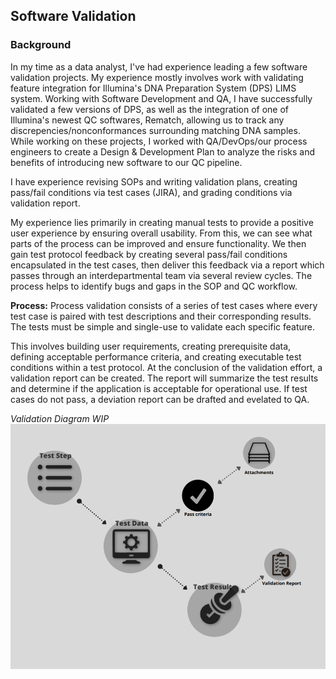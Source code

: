 ## Software Validation

### Background

In my time as a data analyst, I've had experience leading a few software validation projects. My experience mostly involves work with validating feature integration for Illumina's DNA Preparation System (DPS) LIMS system. Working with Software Development and QA, I have successfully validated a few versions of DPS, as well as the integration of one of Illumina's newest QC softwares, Rematch, allowing us to track any discrepencies/nonconformances surrounding matching DNA samples. While working on these projects, I worked with QA/DevOps/our process engineers to create a Design & Development Plan to analyze the risks and benefits of introducing new software to our QC pipeline. 

I have experience revising SOPs and writing validation plans, creating pass/fail conditions via test cases (JIRA), and grading conditions via validation report. 

My experience lies primarily in creating manual tests to provide a positive user experience by ensuring overall usability. From this, we can see what parts of the process can be improved and ensure functionality. We then gain test protocol feedback by creating several pass/fail conditions encapsulated in the test cases, then deliver this feedback via a report which passes through an interdepartmental team via several review cycles. The process helps to identify bugs and gaps in the SOP and QC workflow.

<b>Process:</b> Process validation consists of a series of test cases where every test case is paired with test descriptions and their corresponding results. The tests must be simple and single-use to validate each specific feature. 

This involves building user requirements, creating prerequisite data, defining acceptable performance criteria, and creating executable test conditions within a test protocol. At the conclusion of the validation effort, a validation report can be created. The report will summarize the test results and determine if the application is acceptable for operational use. If test cases do not pass, a deviation report can be drafted and evelated to QA.

<i> Validation Diagram WIP </i>
<img src="/images/val_WIP.PNG">
